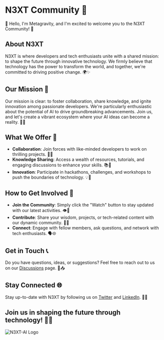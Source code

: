 # N3XT Community 🚀

👋 Hello, I'm Metagravity, and I'm excited to welcome you to the N3XT Community! 🌟

## About N3XT

N3XT is where developers and tech enthusiasts unite with a shared mission: to shape the future through innovative technology. We firmly believe that technology has the power to transform the world, and together, we're committed to driving positive change. 🌍✨

## Our Mission 🎯

Our mission is clear: to foster collaboration, share knowledge, and ignite innovation among passionate developers. We're particularly enthusiastic about the potential of AI to drive groundbreaking advancements. Join us, and let's create a vibrant ecosystem where your AI ideas can become a reality. 🤝💡

## What We Offer 🌟

- **Collaboration**: Join forces with like-minded developers to work on thrilling projects. 👥🚀
- **Knowledge Sharing**: Access a wealth of resources, tutorials, and engaging discussions to enhance your skills. 📚🧠
- **Innovation**: Participate in hackathons, challenges, and workshops to push the boundaries of technology. 💡🔬

## How to Get Involved 🚀

- **Join the Community**: Simply click the "Watch" button to stay updated with our latest activities. 👁️📅
- **Contribute**: Share your wisdom, projects, or tech-related content with our dynamic community. 📢📄
- **Connect**: Engage with fellow members, ask questions, and network with tech enthusiasts. 🗣️🌐

## Get in Touch 📞

Do you have questions, ideas, or suggestions? Feel free to reach out to us on our [Discussions](https://github.com/N3XT-hub/community/discussions) page. 💬📥

## Stay Connected 🌐

Stay up-to-date with N3XT by following us on [Twitter](https://twitter.com/N3XT) and [LinkedIn](https://www.linkedin.com/company/n3xt). 📱🌐

## Join us in shaping the future through technology! 🚀🔮

![N3XT-AI Logo](https://github.com/N3XT-AI/.github/assets/108740247/782b62f0-1ca1-44bb-88db-63c4aa153f26)

